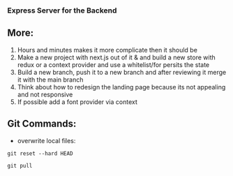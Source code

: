 ### Express Server for the Backend

## More:

1. Hours and minutes makes it more complicate then it should be 
2. Make a new project with next.js out of it & and build a new store with redux or a context provider and use a whitelist/for persits the state
3. Build a new branch, push it to a new branch and after reviewing it merge it with the main branch
4. Think about how to redesign the landing page because its not appealing and not responsive
5. If possible add a font provider via context

## Git Commands:
- overwrite local files: 
```
git reset --hard HEAD 
```
```
git pull 
```
